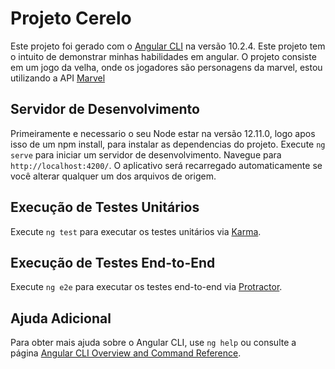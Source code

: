 # Projeto Cerelo

Este projeto foi gerado com o [Angular CLI](https://github.com/angular/angular-cli) na versão 10.2.4. Este projeto tem o intuito de demonstrar minhas habilidades em angular. O projeto consiste
em um jogo da velha, onde os jogadores são personagens da marvel, estou utilizando a API [Marvel](https://developer.marvel.com)

## Servidor de Desenvolvimento

Primeiramente e necessario o seu Node estar na versão 12.11.0, logo apos isso de um npm install, para instalar as dependencias do projeto.
Execute `ng serve` para iniciar um servidor de desenvolvimento. Navegue para `http://localhost:4200/`. O aplicativo será recarregado automaticamente se você alterar qualquer um dos arquivos de origem.

## Execução de Testes Unitários

Execute `ng test` para executar os testes unitários via [Karma](https://karma-runner.github.io).

## Execução de Testes End-to-End

Execute `ng e2e` para executar os testes end-to-end via [Protractor](http://www.protractortest.org/).

## Ajuda Adicional

Para obter mais ajuda sobre o Angular CLI, use `ng help` ou consulte a página [Angular CLI Overview and Command Reference](https://angular.io/cli).
